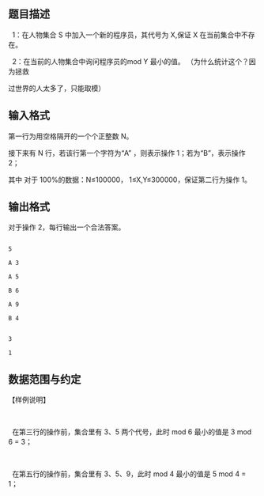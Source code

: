 ## 题目描述

<div>
   1：在人物集合 S 中加入一个新的程序员，其代号为 X,保证 X 在当前集合中不存在。 
</div> 
<div>
   2：在当前的人物集合中询问程序员的mod Y 最小的值。 （为什么统计这个？因为拯救
</div> 
<div>
 过世界的人太多了，只能取模） 
</div> 
<div></div> 
<p></p>

## 输入格式

<div>
 第一行为用空格隔开的一个个正整数 N。 
</div> 
<div>
 接下来有 N 行，若该行第一个字符为“A” ，则表示操作 1；若为“B”，表示操作 2； 
</div> 
<div>
 其中 对于 100%的数据：N≤100000， 1≤X,Y≤300000，保证第二行为操作 1。 
</div> 
<div></div> 
<p></p>

## 输出格式

<div>
 对于操作 2，每行输出一个合法答案。 
</div> 
<div></div> 
<div></div> 
<p></p>

```input1
5
A 3
A 5
B 6
A 9
B 4
```
```output1
3
1
```
## 数据范围与约定

<div>
 【样例说明】 
</div>
<br> 
<div>
   在第三行的操作前，集合里有 3、5 两个代号，此时 mod 6 最小的值是 3 mod 6 = 3； 
</div>
<br> 
<div>
   在第五行的操作前，集合里有 3、5、9，此时 mod 4 最小的值是 5 mod 4 = 1； 
</div>
<br> 
<p></p>

